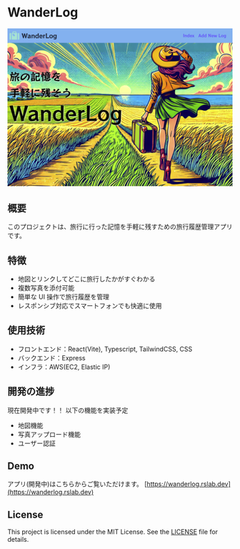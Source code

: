 # WanderLog

![App Screenshot](./src/assets/Title.png)

## 概要

このプロジェクトは、旅行に行った記憶を手軽に残すための旅行履歴管理アプリです。

## 特徴

- 地図とリンクしてどこに旅行したかがすぐわかる
- 複数写真を添付可能
- 簡単な UI 操作で旅行履歴を管理
- レスポンシブ対応でスマートフォンでも快適に使用

## 使用技術

- フロントエンド：React(Vite), Typescript, TailwindCSS, CSS
- バックエンド：Express
- インフラ：AWS(EC2, Elastic IP)

## 開発の進捗

現在開発中です！！
以下の機能を実装予定

- 地図機能
- 写真アップロード機能
- ユーザー認証

## Demo

アプリ(開発中)はこちらからご覧いただけます。
[https://wanderlog.rslab.dev](https://wanderlog.rslab.dev)

## License

This project is licensed under the MIT License. See the [LICENSE](/LICENSE) file for details.

